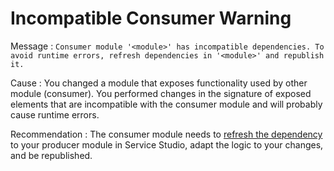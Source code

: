 # Incompatible Consumer Warning

<a id="helpid-30183"></a>

Message
:   `Consumer module '<module>' has incompatible dependencies. To avoid runtime errors, refresh dependencies in '<module>' and republish it.`

Cause
:   You changed a module that exposes functionality used by other module (consumer). You performed changes in the signature of exposed elements that are incompatible with the consumer module and will probably cause runtime errors.

Recommendation
:   The consumer module needs to [refresh the dependency](../../../develop/reuse-and-refactor/handle-changes.md#refresh-dependencies) to your producer module in Service Studio, adapt the logic to your changes, and be republished.
